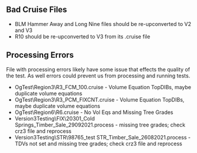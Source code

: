 ## Bad Cruise Files
 - BLM Hammer Away and Long Nine files should be re-upconverted to V2 and V3
 - R10 should be re-upconverted to V3 from its .cruise file


## Processing Errors
File with processing errors likely have some issue that effects the quality of the test.
As well errors could prevent us from processing and running tests. 

 - OgTest\Region3\R3_FCM_100.cruise - Volume Equation TopDIBs, maybe duplicate volume equations
 - OgTest\Region3\R3_PCM_FIXCNT.cruise - Volume Equation TopDIBs, maybe duplicate volume equations
 - OgTest\Region6\R6.cruise - No Vol Eqs and Missing Tree Grades
 - Version3Testing\\FIX\\20301_Cold Springs_Timber_Sale_29092021.process - missing tree grades; check crz3 file and reprocess
 - Version3Testing\\STR\\98765_test STR_Timber_Sale_26082021.process - TDVs not set and missing tree grades; check crz3 file and reprocess

